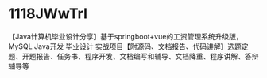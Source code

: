 # 1118JWwTrI
【Java计算机毕业设计分享】基于springboot+vue的工资管理系统升级版，MySQL Java开发 毕业设计 实战项目【附源码、文档报告、代码讲解】选题定题、开题报告、任务书、程序开发、文档编写和辅导、文档降重、程序讲解、答辩辅导等
